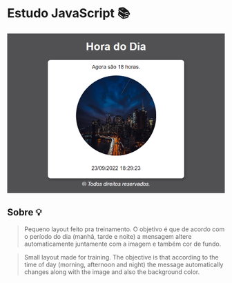 # Estudo JavaScript 📚

![Preview](./.github/Preview.png)

## Sobre 💡

> Pequeno layout feito pra treinamento. O objetivo é que de acordo com o período do dia (manhâ, tarde e noite) a mensagem altere automaticamente juntamente com a imagem e também cor de fundo.

> Small layout made for training. The objective is that according to the time of day (morning, afternoon and night) the message automatically changes along with the image and also the background color.
